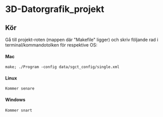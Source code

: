 3D-Datorgrafik_projekt 
======================


Kör
---
Gå till projekt-roten (mappen där "Makefile" ligger) och skriv följande rad i terminal/kommandotolken för respektive OS:

#### Mac

	make; ./Program -config data/sgct_config/single.xml

#### Linux

	Kommer senare

#### Windows

	Kommer snart
